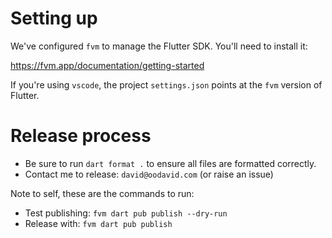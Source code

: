 # Setting up

We've configured `fvm` to manage the Flutter SDK. You'll need to install it:

https://fvm.app/documentation/getting-started

If you're using `vscode`, the project `settings.json` points at the `fvm` version of Flutter.

# Release process

- Be sure to run `dart format .` to ensure all files are formatted correctly.
- Contact me to release: `david@oodavid.com` (or raise an issue)

Note to self, these are the commands to run:

- Test publishing:
  `fvm dart pub publish --dry-run`
- Release with:
  `fvm dart pub publish`
